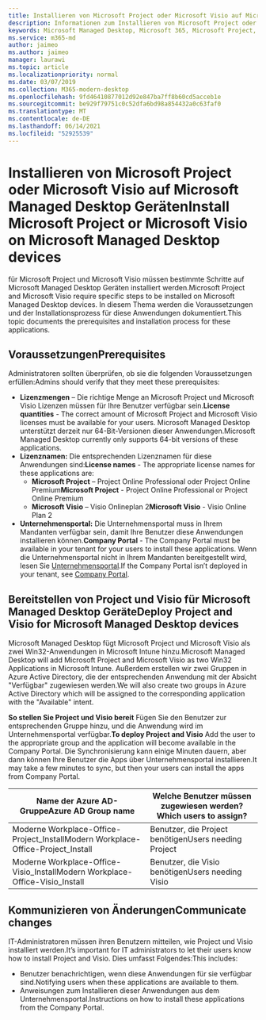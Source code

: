```yaml
---
title: Installieren von Microsoft Project oder Microsoft Visio auf Microsoft Managed Desktop Geräten
description: Informationen zum Installieren von Microsoft Project oder Microsoft Visio auf Microsoft Managed Desktop Geräten
keywords: Microsoft Managed Desktop, Microsoft 365, Microsoft Project, Microsoft Visio
ms.service: m365-md
author: jaimeo
ms.author: jaimeo
manager: laurawi
ms.topic: article
ms.localizationpriority: normal
ms.date: 03/07/2019
ms.collection: M365-modern-desktop
ms.openlocfilehash: 9fd46410877012d92e847ba7ff8b60cd5acceb1e
ms.sourcegitcommit: be929f79751c0c52dfa6bd98a854432a0c63faf0
ms.translationtype: MT
ms.contentlocale: de-DE
ms.lasthandoff: 06/14/2021
ms.locfileid: "52925539"
---
```

# <a name="install-microsoft-project-or-microsoft-visio-on-microsoft-managed-desktop-devices"></a><span data-ttu-id="f2513-104">Installieren von Microsoft Project oder Microsoft Visio auf Microsoft Managed Desktop Geräten</span><span class="sxs-lookup"><span data-stu-id="f2513-104">Install Microsoft Project or Microsoft Visio on Microsoft Managed Desktop devices</span></span>

<span data-ttu-id="f2513-105">für Microsoft Project und Microsoft Visio müssen bestimmte Schritte auf Microsoft Managed Desktop Geräten installiert werden.</span><span class="sxs-lookup"><span data-stu-id="f2513-105">Microsoft Project and Microsoft Visio require specific steps to be installed on Microsoft Managed Desktop devices.</span></span> <span data-ttu-id="f2513-106">In diesem Thema werden die Voraussetzungen und der Installationsprozess für diese Anwendungen dokumentiert.</span><span class="sxs-lookup"><span data-stu-id="f2513-106">This topic documents the prerequisites and installation process for these applications.</span></span>

## <a name="prerequisites"></a><span data-ttu-id="f2513-107">Voraussetzungen</span><span class="sxs-lookup"><span data-stu-id="f2513-107">Prerequisites</span></span>

<span data-ttu-id="f2513-108">Administratoren sollten überprüfen, ob sie die folgenden Voraussetzungen erfüllen:</span><span class="sxs-lookup"><span data-stu-id="f2513-108">Admins should verify that they meet these prerequisites:</span></span>
- <span data-ttu-id="f2513-109">**Lizenzmengen** – Die richtige Menge an Microsoft Project und Microsoft Visio Lizenzen müssen für Ihre Benutzer verfügbar sein.</span><span class="sxs-lookup"><span data-stu-id="f2513-109">**License quantities** - The correct amount of Microsoft Project and Microsoft Visio licenses must be available for your users.</span></span> <span data-ttu-id="f2513-110">Microsoft Managed Desktop unterstützt derzeit nur 64-Bit-Versionen dieser Anwendungen.</span><span class="sxs-lookup"><span data-stu-id="f2513-110">Microsoft Managed Desktop currently only supports 64-bit versions of these applications.</span></span> 
- <span data-ttu-id="f2513-111">**Lizenznamen:** Die entsprechenden Lizenznamen für diese Anwendungen sind:</span><span class="sxs-lookup"><span data-stu-id="f2513-111">**License names** - The appropriate license names for these applications are:</span></span>
    - <span data-ttu-id="f2513-112">**Microsoft Project** – Project Online Professional oder Project Online Premium</span><span class="sxs-lookup"><span data-stu-id="f2513-112">**Microsoft Project** - Project Online Professional or Project Online Premium</span></span>
    - <span data-ttu-id="f2513-113">**Microsoft Visio** – Visio Onlineplan 2</span><span class="sxs-lookup"><span data-stu-id="f2513-113">**Microsoft Visio** - Visio Online Plan 2</span></span>
- <span data-ttu-id="f2513-114">**Unternehmensportal:** Die Unternehmensportal muss in Ihrem Mandanten verfügbar sein, damit Ihre Benutzer diese Anwendungen installieren können.</span><span class="sxs-lookup"><span data-stu-id="f2513-114">**Company Portal** -  The Company Portal must be available in your tenant for your users to install these applications.</span></span> <span data-ttu-id="f2513-115">Wenn die Unternehmensportal nicht in Ihrem Mandanten bereitgestellt wird, lesen Sie [Unternehmensportal](company-portal.md).</span><span class="sxs-lookup"><span data-stu-id="f2513-115">If the Company Portal isn’t deployed in your tenant, see [Company Portal](company-portal.md).</span></span>

## <a name="deploy-project-and-visio-for-microsoft-managed-desktop-devices"></a><span data-ttu-id="f2513-116">Bereitstellen von Project und Visio für Microsoft Managed Desktop Geräte</span><span class="sxs-lookup"><span data-stu-id="f2513-116">Deploy Project and Visio for Microsoft Managed Desktop devices</span></span>
<span data-ttu-id="f2513-117">Microsoft Managed Desktop fügt Microsoft Project und Microsoft Visio als zwei Win32-Anwendungen in Microsoft Intune hinzu.</span><span class="sxs-lookup"><span data-stu-id="f2513-117">Microsoft Managed Desktop will add Microsoft Project and Microsoft Visio as two Win32 Applications in Microsoft Intune.</span></span> <span data-ttu-id="f2513-118">Außerdem erstellen wir zwei Gruppen in Azure Active Directory, die der entsprechenden Anwendung mit der Absicht "Verfügbar" zugewiesen werden.</span><span class="sxs-lookup"><span data-stu-id="f2513-118">We will also create two groups in Azure Active Directory which will be assigned to the corresponding application with the "Available" intent.</span></span> 

<span data-ttu-id="f2513-119">**So stellen Sie Project und Visio bereit** Fügen Sie den Benutzer zur entsprechenden Gruppe hinzu, und die Anwendung wird im Unternehmensportal verfügbar.</span><span class="sxs-lookup"><span data-stu-id="f2513-119">**To deploy Project and Visio** Add the user to the appropriate group and the application will become available in the Company Portal.</span></span> <span data-ttu-id="f2513-120">Die Synchronisierung kann einige Minuten dauern, aber dann können Ihre Benutzer die Apps über Unternehmensportal installieren.</span><span class="sxs-lookup"><span data-stu-id="f2513-120">It may take a few minutes to sync, but then your users can install the apps from Company Portal.</span></span> 

<span data-ttu-id="f2513-121">Name der Azure AD-Gruppe</span><span class="sxs-lookup"><span data-stu-id="f2513-121">Azure AD Group name</span></span> | <span data-ttu-id="f2513-122">Welche Benutzer müssen zugewiesen werden?</span><span class="sxs-lookup"><span data-stu-id="f2513-122">Which users to assign?</span></span>   
 --- | ---
<span data-ttu-id="f2513-123">Moderne Workplace-Office-Project_Install</span><span class="sxs-lookup"><span data-stu-id="f2513-123">Modern Workplace-Office-Project_Install</span></span> | <span data-ttu-id="f2513-124">Benutzer, die Project benötigen</span><span class="sxs-lookup"><span data-stu-id="f2513-124">Users needing Project</span></span>
<span data-ttu-id="f2513-125">Moderne Workplace-Office-Visio_Install</span><span class="sxs-lookup"><span data-stu-id="f2513-125">Modern Workplace-Office-Visio_Install</span></span> | <span data-ttu-id="f2513-126">Benutzer, die Visio benötigen</span><span class="sxs-lookup"><span data-stu-id="f2513-126">Users needing Visio</span></span>

## <a name="communicate-changes"></a><span data-ttu-id="f2513-127">Kommunizieren von Änderungen</span><span class="sxs-lookup"><span data-stu-id="f2513-127">Communicate changes</span></span>
<span data-ttu-id="f2513-128">IT-Administratoren müssen ihren Benutzern mitteilen, wie Project und Visio installiert werden.</span><span class="sxs-lookup"><span data-stu-id="f2513-128">It’s important for IT administrators to let their users know how to install Project and Visio.</span></span> <span data-ttu-id="f2513-129">Dies umfasst Folgendes:</span><span class="sxs-lookup"><span data-stu-id="f2513-129">This includes:</span></span> 
- <span data-ttu-id="f2513-130">Benutzer benachrichtigen, wenn diese Anwendungen für sie verfügbar sind.</span><span class="sxs-lookup"><span data-stu-id="f2513-130">Notifying users when these applications are available to them.</span></span> 
- <span data-ttu-id="f2513-131">Anweisungen zum Installieren dieser Anwendungen aus dem Unternehmensportal.</span><span class="sxs-lookup"><span data-stu-id="f2513-131">Instructions on how to install these applications from the Company Portal.</span></span>
